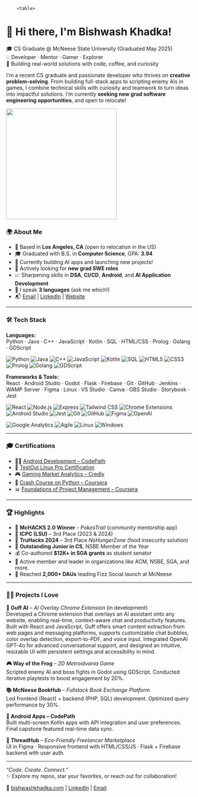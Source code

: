         <table>
<tr>
<td>

# 👋 Hi there, I'm Bishwash Khadka!

🎓 CS Graduate @ McNeese State University (Graduated May 2025)  
💡 Developer · Mentor · Gamer · Explorer  
🚀 Building real-world solutions with code, coffee, and curiosity

I'm a recent CS graduate and passionate developer who thrives on **creative problem-solving**. From building full-stack apps to scripting enemy AIs in games, I combine technical skills with curiosity and teamwork to turn ideas into impactful solutions. I'm currently **seeking new grad software engineering opportunities**, and open to relocate!

</td>
<td>
<img src="https://github.com/biswaskdk/biswaskdk/assets/144484530/1c6232fa-6b6c-4d41-ad7f-f52fdd56c064" width="300"/>
</td>
</tr>
</table>


### 🌍 About Me

- 📍 Based in **Los Angeles, CA** (open to relocation in the US)
- 🎓 Graduated with B.S. in **Computer Science**, GPA: **3.94**
- 🤖 Currently building AI apps and launching new projects!
- 🤝 Actively looking for **new grad SWE roles**
- 📈 Sharpening skills in **DSA**, **CI/CD**, **Android**, and **AI Application Development**
- 💬 I speak **3 languages** (ask me which!)
- 📬 [Email](mailto:biswaskhadka10@gmail.com) | [LinkedIn](https://linkedin.com/in/biswaskdk) | [Website](https://bishwashkhadka.com)

---

### 🛠️ Tech Stack

**Languages:**  
Python · Java · C++ · JavaScript · Kotlin · SQL · HTML/CSS · Prolog · Golang · GDScript

![Python](https://img.shields.io/badge/Python-blue?logo=python)
![Java](https://img.shields.io/badge/Java-orange?logo=java)
![C++](https://img.shields.io/badge/C++-00599C?logo=c%2b%2b)
![JavaScript](https://img.shields.io/badge/JavaScript-F7DF1E?logo=javascript)
![Kotlin](https://img.shields.io/badge/Kotlin-7F52FF?logo=kotlin)
![SQL](https://img.shields.io/badge/SQL-4479A1?logo=postgresql)
![HTML5](https://img.shields.io/badge/HTML5-E34F26?logo=html5)
![CSS3](https://img.shields.io/badge/CSS3-1572B6?logo=css3)
![Prolog](https://img.shields.io/badge/Prolog-3A4E3A?logo=prolog)
![Golang](https://img.shields.io/badge/Go-00ADD8?logo=go)
![GDScript](https://img.shields.io/badge/GDScript-478CBF?logo=godotengine)


**Frameworks & Tools:**  
React · Android Studio · Godot · Flask · Firebase · Git · GitHub · Jenkins · WAMP Server · Figma · Linux · VS Studio · Canva · OBS Studio · Storybook · Jest

![React](https://img.shields.io/badge/React-20232A?logo=react)
![Node.js](https://img.shields.io/badge/Node.js-339933?logo=nodedotjs)
![Express](https://img.shields.io/badge/Express-000000?logo=express)
![Tailwind CSS](https://img.shields.io/badge/Tailwind_CSS-38B2AC?logo=tailwind-css)
![Chrome Extensions](https://img.shields.io/badge/Chrome_Extensions-4285F4?logo=googlechrome)
![Android Studio](https://img.shields.io/badge/Android_Studio-3DDC84?logo=androidstudio)
![Jest](https://img.shields.io/badge/Jest-C21325?logo=jest)
![Git](https://img.shields.io/badge/Git-F05032?logo=git)
![GitHub](https://img.shields.io/badge/GitHub-181717?logo=github)
![Figma](https://img.shields.io/badge/Figma-F24E1E?logo=figma)
![OpenAI](https://img.shields.io/badge/OpenAI-412991?logo=openai)

![Google Analytics](https://img.shields.io/badge/Google_Analytics-E37400?logo=googleanalytics)
![Agile](https://img.shields.io/badge/Agile-0052CC?logo=jira)
![Linux](https://img.shields.io/badge/Linux-FCC624?logo=linux)
![Windows](https://img.shields.io/badge/Windows-0078D6?logo=windows)

---

### 🎓 Certifications

- 🧑‍💻 [Android Development – CodePath](https://www.linkedin.com/in/biswaskdk/details/certifications/1747198025485/single-media-viewer/?type=DOCUMENT&profileId=ACoAAD_u1AkBYb2cN9UrkmIPcN79W6PIKUUFFac)
- 🐧 [TestOut Linux Pro Certification](https://certification.testout.com/verifycert/6-2C6-VJRU7T)
- 🎮 [Gaming Market Analytics – Credly](https://www.credential.net/24319882-c547-4d8c-b6b8-b5dcbd8eabb3#acc.4J6EQxAw)
- 🧠 [Crash Course on Python – Coursera](https://www.coursera.org/account/accomplishments/verify/AT8K744LFY5R)
- 📊 [Foundations of Project Management – Coursera](https://www.coursera.org/account/accomplishments/verify/FVUKE9U3E2FS)

---

### 🏆 Highlights

- 🥇 **McHACKS 2.0 Winner** – *PokesTrail* (community mentorship app)
- 🥉 **ICPC (LSU)** – 3rd Place (2023 & 2024)
- 🥉 **TruHacks 2024** – 3rd Place *NoHungerZone* (food insecurity solution)
- 👑 **Outstanding Junior in CS**, NSBE Member of the Year
- 💰 Co-authored **$12K+ in SGA grants** as student senator
- 🤝 Active member and leader in organizations like ACM, NSBE, SGA, and more.
- 📲 Reached **2,000+ DAUs** leading Fizz Social launch at McNeese

---

### 🧑‍💻 Projects I Love

**💬 Guff AI** – *AI Overlay Chrome Extension* (in development)  
Developed a Chrome extension that overlays an AI assistant onto any website, enabling real-time, context-aware chat and productivity features. Built with React and JavaScript, Guff offers smart content extraction from web pages and messaging platforms, supports customizable chat bubbles, color overlap detection, export-to-PDF, and voice input. Integrated OpenAI GPT-4o for advanced conversational support, and designed an intuitive, resizable UI with persistent settings and accessibility in mind.

**🎮 Way of the Frog** – *2D Metroidvania Game*  
Scripted enemy AI and boss fights in Godot using GDScript. Conducted iterative playtests to boost engagement by 20%.

**📚 McNeese BookHub** – *Fullstack Book Exchange Platform*  
Led frontend (React) + backend (PHP, SQL) development. Optimized query performance by 30%.

**📱 Android Apps – CodePath**  
Built multi-screen Kotlin apps with API integration and user preferences. Final capstone featured real-time data sync.

**🌱 ThreadHub** – *Eco-Friendly Freelancer Marketplace*  
UI in Figma · Responsive frontend with HTML/CSS/JS · Flask + Firebase backend with user auth.

---

_“Code. Create. Connect.”_  
✨ Explore my repos, star your favorites, or reach out for collaboration!

🔗 [bishwashkhadka.com](https://bishwashkhadka.com) | [LinkedIn](https://linkedin.com/in/biswaskdk) | [Email](mailto:biswaskhadka10@gmail.com)
